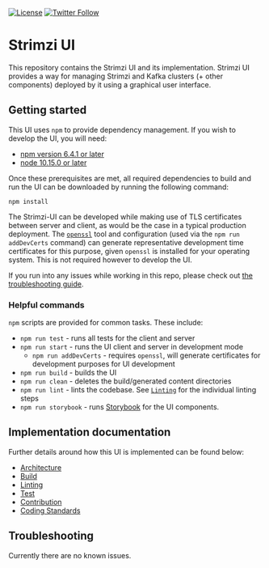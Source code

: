 [![License](https://img.shields.io/badge/license-Apache--2.0-blue.svg)](http://www.apache.org/licenses/LICENSE-2.0)
[![Twitter Follow](https://img.shields.io/twitter/follow/strimziio.svg?style=social&label=Follow&style=for-the-badge)](https://twitter.com/strimziio)

# Strimzi UI

This repository contains the Strimzi UI and its implementation.
Strimzi UI provides a way for managing Strimzi and Kafka clusters (+ other components) deployed by it using a graphical user interface.

## Getting started

This UI uses `npm` to provide dependency management. If you wish to develop the UI, you will need:

- [npm version 6.4.1 or later](https://docs.npmjs.com/downloading-and-installing-node-js-and-npm)
- [node 10.15.0 or later](https://docs.npmjs.com/downloading-and-installing-node-js-and-npm)

Once these prerequisites are met, all required dependencies to build and run the UI can be downloaded by running the following command:

```
npm install
```

The Strimzi-UI can be developed while making use of TLS certificates between server and client, as would be the case in a typical production deployment. The [`openssl`](https://www.openssl.org/) tool and configuration (used via the `npm run addDevCerts` command) can generate representative development time certificates for this purpose, given `openssl` is installed for your operating system. This is not required however to develop the UI.

If you run into any issues while working in this repo, please check out [the troubleshooting guide](#troubleshooting).

### Helpful commands

`npm` scripts are provided for common tasks. These include:

- `npm run test` - runs all tests for the client and server
- `npm run start` - runs the UI client and server in development mode
  - `npm run addDevCerts` - requires `openssl`, will generate certificates for development purposes for UI development
- `npm run build` - builds the UI
- `npm run clean` - deletes the build/generated content directories
- `npm run lint` - lints the codebase. See [`Linting`](./docs/Linting.md) for the individual linting steps
- `npm run storybook` - runs [Storybook](./docs/Architecture.md#storybook) for the UI components.

## Implementation documentation

Further details around how this UI is implemented can be found below:

- [Architecture](./docs/Architecture.md)
- [Build](./docs/Build.md)
- [Linting](./docs/Linting.md)
- [Test](./docs/Test.md)
- [Contribution](./docs/Contribution.md)
- [Coding Standards](./docs/Coding.md)

## Troubleshooting

Currently there are no known issues.
